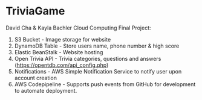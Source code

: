 # TriviaGame
David Cha & Kayla Bachler
Cloud Computing Final Project:

1. S3 Bucket - Image storage for website 
2. DynamoDB Table - Store users name, phone number & high score
3. Elastic BeanStalk - Website hosting
4. Open Trivia API - Trivia categories, questions and answers (https://opentdb.com/api_config.php)
5. Notifications - AWS Simple Notification Service to notify user upon account creation
6. AWS Codepipeline - Supports push events from GitHub for development to automate deployment.